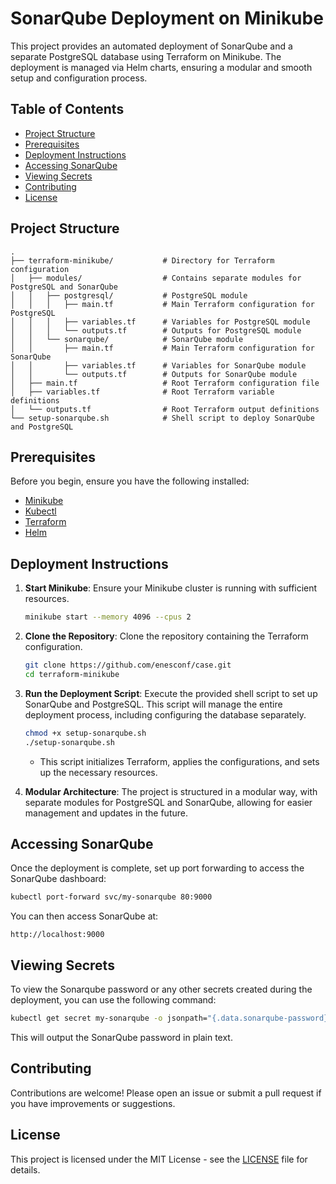 # SonarQube Deployment on Minikube

This project provides an automated deployment of SonarQube and a separate PostgreSQL database using Terraform on Minikube. The deployment is managed via Helm charts, ensuring a modular and smooth setup and configuration process.

## Table of Contents

- [Project Structure](#project-structure)
- [Prerequisites](#prerequisites)
- [Deployment Instructions](#deployment-instructions)
- [Accessing SonarQube](#accessing-sonarqube)
- [Viewing Secrets](#viewing-secrets)
- [Contributing](#contributing)
- [License](#license)

## Project Structure

```plaintext
.
├── terraform-minikube/           # Directory for Terraform configuration
│   ├── modules/                  # Contains separate modules for PostgreSQL and SonarQube
│   │   ├── postgresql/           # PostgreSQL module
│   │   │   ├── main.tf           # Main Terraform configuration for PostgreSQL
│   │   │   ├── variables.tf      # Variables for PostgreSQL module
│   │   │   └── outputs.tf        # Outputs for PostgreSQL module
│   │   └── sonarqube/            # SonarQube module
│   │       ├── main.tf           # Main Terraform configuration for SonarQube
│   │       ├── variables.tf      # Variables for SonarQube module
│   │       └── outputs.tf        # Outputs for SonarQube module
│   ├── main.tf                   # Root Terraform configuration file
│   ├── variables.tf              # Root Terraform variable definitions
│   └── outputs.tf                # Root Terraform output definitions
└── setup-sonarqube.sh            # Shell script to deploy SonarQube and PostgreSQL
```

## Prerequisites

Before you begin, ensure you have the following installed:

- [Minikube](https://minikube.sigs.k8s.io/docs/start/)
- [Kubectl](https://kubernetes.io/docs/tasks/tools/install-kubectl/)
- [Terraform](https://www.terraform.io/downloads.html)
- [Helm](https://helm.sh/docs/intro/install/)

## Deployment Instructions

1. **Start Minikube**: Ensure your Minikube cluster is running with sufficient resources.

   ```bash
   minikube start --memory 4096 --cpus 2
   ```

2. **Clone the Repository**: Clone the repository containing the Terraform configuration.

   ```bash
   git clone https://github.com/enesconf/case.git
   cd terraform-minikube
   ```

3. **Run the Deployment Script**: Execute the provided shell script to set up SonarQube and PostgreSQL. This script will manage the entire deployment process, including configuring the database separately.

   ```bash
   chmod +x setup-sonarqube.sh
   ./setup-sonarqube.sh
   ```

   - This script initializes Terraform, applies the configurations, and sets up the necessary resources.

4. **Modular Architecture**: The project is structured in a modular way, with separate modules for PostgreSQL and SonarQube, allowing for easier management and updates in the future.

## Accessing SonarQube

Once the deployment is complete, set up port forwarding to access the SonarQube dashboard:

```bash
kubectl port-forward svc/my-sonarqube 80:9000
```

You can then access SonarQube at:

```plaintext
http://localhost:9000
```

## Viewing Secrets

To view the Sonarqube password or any other secrets created during the deployment, you can use the following command:

```bash
kubectl get secret my-sonarqube -o jsonpath="{.data.sonarqube-password}" | base64 --decode
```

This will output the SonarQube password in plain text.

## Contributing

Contributions are welcome! Please open an issue or submit a pull request if you have improvements or suggestions.

## License

This project is licensed under the MIT License - see the [LICENSE](LICENSE) file for details.
